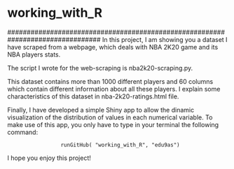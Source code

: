 # working_with_R
################################################################################
In this project, I am showing you a dataset I have scraped from a webpage, which
deals with NBA 2K20 game and its NBA players stats. 

The script I wrote for the web-scraping is nba2k20-scraping.py.

This dataset  contains more than  1000 different  players and  60 columns  which 
contain  different  information   about  all  these  players.   I  explain  some 
characteristics of this dataset in nba-2k20-ratings.html file. 

Finally, I have developed a simple Shiny app  to allow the dinamic visualization
of the distribution  of values in each  numerical variable.  To make use of this
app, you only have to type in your terminal the following command:

                     runGitHub( "working_with_R", "edu9as")

I hope you enjoy this project!
